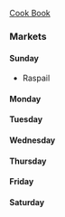 [Cook Book](https://github.com/vmsmith/CookBook/blob/master/README.md)

### Markets  

#### Sunday  
* Raspail  


#### Monday  


#### Tuesday  


#### Wednesday  


#### Thursday  

 
#### Friday  


#### Saturday  
